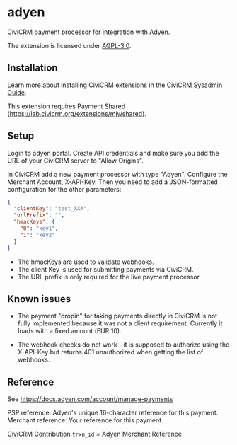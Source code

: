 # adyen

CiviCRM payment processor for integration with [Adyen](https://www.adyen.com/).

The extension is licensed under [AGPL-3.0](LICENSE.txt).

## Installation

Learn more about installing CiviCRM extensions in the [CiviCRM Sysadmin Guide](https://docs.civicrm.org/sysadmin/en/latest/customize/extensions/).

This extension requires Payment Shared (https://lab.civicrm.org/extensions/mjwshared).

## Setup

Login to adyen portal. Create API credentials and make sure you add the URL of your CiviCRM server to "Allow Origins".

In CiviCRM add a new payment processor with type "Adyen".
Configure the Merchant Account, X-API-Key.
Then you need to add a JSON-formatted configuration for the other parameters:
```json
{
  "clientKey": "test_XXX",
  "urlPrefix": "",
  "hmacKeys": {
    "0": "key1",
    "1": "key2"
  }
}
```

- The hmacKeys are used to validate webhooks.
- The client Key is used for submitting payments via CiviCRM.
- The URL prefix is only required for the live payment processor.

## Known issues

- The payment "dropin" for taking payments directly in CiviCRM is not fully implemented because it was not a client requirement.
Currently it loads with a fixed amount (EUR 10).

- The webhook checks do not work - it is supposed to authorize using the X-API-Key but returns 401 unauthorized when getting the list of webhooks.

## Reference

See https://docs.adyen.com/account/manage-payments

PSP reference: Adyen's unique 16-character reference for this payment.
Merchant reference: Your reference for this payment.

CiviCRM Contribution `trxn_id` = Adyen Merchant Reference
